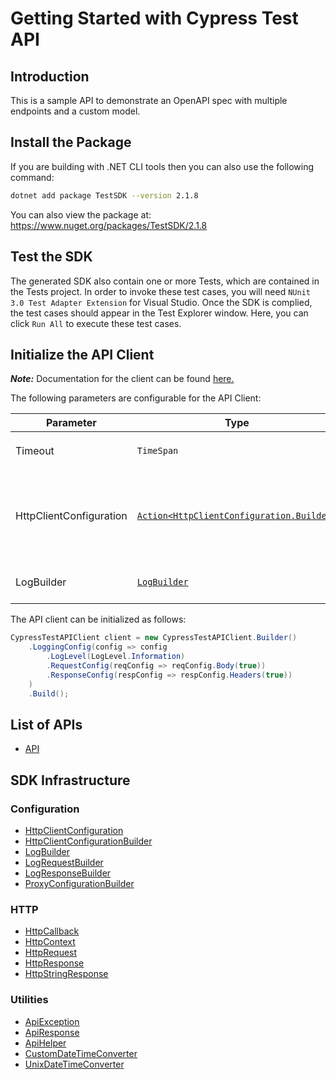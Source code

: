 
# Getting Started with Cypress Test API

## Introduction

This is a sample API to demonstrate an OpenAPI spec with multiple endpoints and a custom model.

## Install the Package

If you are building with .NET CLI tools then you can also use the following command:

```bash
dotnet add package TestSDK --version 2.1.8
```

You can also view the package at:
https://www.nuget.org/packages/TestSDK/2.1.8

## Test the SDK

The generated SDK also contain one or more Tests, which are contained in the Tests project. In order to invoke these test cases, you will need `NUnit 3.0 Test Adapter Extension` for Visual Studio. Once the SDK is complied, the test cases should appear in the Test Explorer window. Here, you can click `Run All` to execute these test cases.

## Initialize the API Client

**_Note:_** Documentation for the client can be found [here.](https://www.github.com/tahaali2000/test-dotnet-sdk/tree/2.1.8/doc/client.md)

The following parameters are configurable for the API Client:

| Parameter | Type | Description |
|  --- | --- | --- |
| Timeout | `TimeSpan` | Http client timeout.<br>*Default*: `TimeSpan.FromSeconds(100)` |
| HttpClientConfiguration | [`Action<HttpClientConfiguration.Builder>`](https://www.github.com/tahaali2000/test-dotnet-sdk/tree/2.1.8/doc/http-client-configuration-builder.md) | Action delegate that configures the HTTP client by using the HttpClientConfiguration.Builder for customizing API call settings.<br>*Default*: `new HttpClient()` |
| LogBuilder | [`LogBuilder`](https://www.github.com/tahaali2000/test-dotnet-sdk/tree/2.1.8/doc/log-builder.md) | Represents the logging configuration builder for API calls |

The API client can be initialized as follows:

```csharp
CypressTestAPIClient client = new CypressTestAPIClient.Builder()
    .LoggingConfig(config => config
        .LogLevel(LogLevel.Information)
        .RequestConfig(reqConfig => reqConfig.Body(true))
        .ResponseConfig(respConfig => respConfig.Headers(true))
    )
    .Build();
```

## List of APIs

* [API](https://www.github.com/tahaali2000/test-dotnet-sdk/tree/2.1.8/doc/controllers/api.md)

## SDK Infrastructure

### Configuration

* [HttpClientConfiguration](https://www.github.com/tahaali2000/test-dotnet-sdk/tree/2.1.8/doc/http-client-configuration.md)
* [HttpClientConfigurationBuilder](https://www.github.com/tahaali2000/test-dotnet-sdk/tree/2.1.8/doc/http-client-configuration-builder.md)
* [LogBuilder](https://www.github.com/tahaali2000/test-dotnet-sdk/tree/2.1.8/doc/log-builder.md)
* [LogRequestBuilder](https://www.github.com/tahaali2000/test-dotnet-sdk/tree/2.1.8/doc/log-request-builder.md)
* [LogResponseBuilder](https://www.github.com/tahaali2000/test-dotnet-sdk/tree/2.1.8/doc/log-response-builder.md)
* [ProxyConfigurationBuilder](https://www.github.com/tahaali2000/test-dotnet-sdk/tree/2.1.8/doc/proxy-configuration-builder.md)

### HTTP

* [HttpCallback](https://www.github.com/tahaali2000/test-dotnet-sdk/tree/2.1.8/doc/http-callback.md)
* [HttpContext](https://www.github.com/tahaali2000/test-dotnet-sdk/tree/2.1.8/doc/http-context.md)
* [HttpRequest](https://www.github.com/tahaali2000/test-dotnet-sdk/tree/2.1.8/doc/http-request.md)
* [HttpResponse](https://www.github.com/tahaali2000/test-dotnet-sdk/tree/2.1.8/doc/http-response.md)
* [HttpStringResponse](https://www.github.com/tahaali2000/test-dotnet-sdk/tree/2.1.8/doc/http-string-response.md)

### Utilities

* [ApiException](https://www.github.com/tahaali2000/test-dotnet-sdk/tree/2.1.8/doc/api-exception.md)
* [ApiResponse](https://www.github.com/tahaali2000/test-dotnet-sdk/tree/2.1.8/doc/api-response.md)
* [ApiHelper](https://www.github.com/tahaali2000/test-dotnet-sdk/tree/2.1.8/doc/api-helper.md)
* [CustomDateTimeConverter](https://www.github.com/tahaali2000/test-dotnet-sdk/tree/2.1.8/doc/custom-date-time-converter.md)
* [UnixDateTimeConverter](https://www.github.com/tahaali2000/test-dotnet-sdk/tree/2.1.8/doc/unix-date-time-converter.md)

